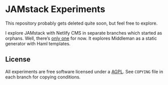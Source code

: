 JAMstack Experiments
====================

This repository probably gets deleted quite soon, but feel free to explore.

I explore JAMstack with Netlify CMS in separate branches which started as orphans. Well, there’s [only one][middleman-branch] for now. It explores Middleman as a static generator with Haml templates.

License
-------

All experiments are free software licensed under a [AGPL][AGPL-3.0-or-later]. See `COPYING` file in each branch for copying conditions.

[middleman-branch]: tree/middleman "middleman branch"
[AGPL-3.0-or-later]: https://www.gnu.org/licenses/agpl.html "GNU Affero General Public License version 3, or any later version"
